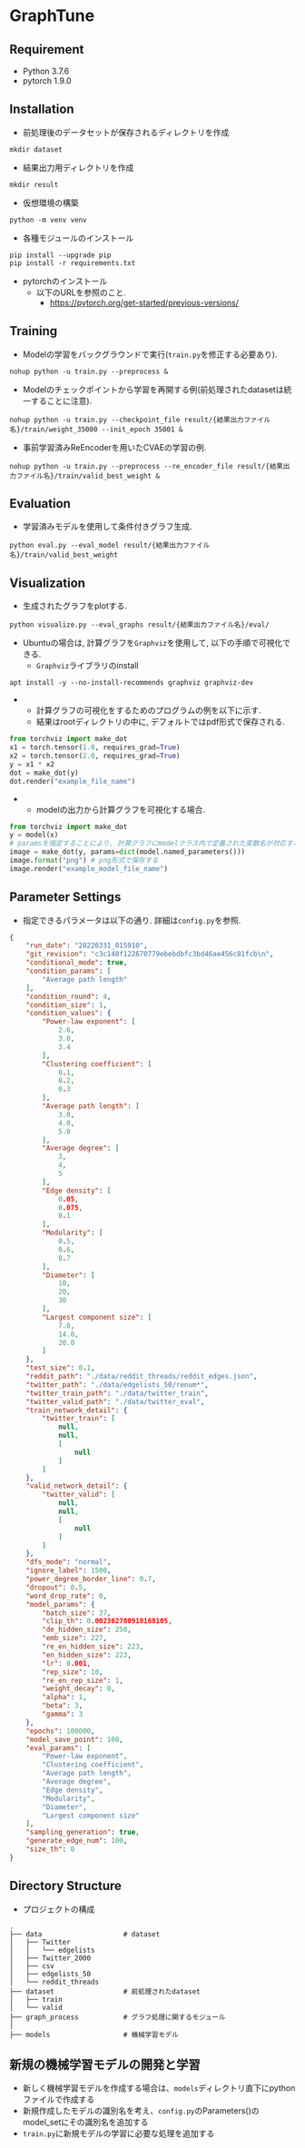 # GraphTune

## Requirement
- Python 3.7.6
- pytorch 1.9.0

## Installation
- 前処理後のデータセットが保存されるディレクトリを作成
```shell
mkdir dataset
```
- 結果出力用ディレクトリを作成
```shell
mkdir result
```
- 仮想環境の構築
```shell
python -m venv venv
```
- 各種モジュールのインストール
```shell
pip install --upgrade pip
pip install -r requirements.txt
```
- pytorchのインストール
  - 以下のURLを参照のこと.
    - https://pytorch.org/get-started/previous-versions/

## Training
- Modelの学習をバックグラウンドで実行(`train.py`を修正する必要あり).
```shell
nohup python -u train.py --preprocess &
```
- Modelのチェックポイントから学習を再開する例(前処理されたdatasetは統一することに注意).
```shell
nohup python -u train.py --checkpoint_file result/{結果出力ファイル名}/train/weight_35000 --init_epoch 35001 &
```
- 事前学習済みReEncoderを用いたCVAEの学習の例.
```shell
nohup python -u train.py --preprocess --re_encoder_file result/{結果出力ファイル名}/train/valid_best_weight &
```

## Evaluation
- 学習済みモデルを使用して条件付きグラフ生成.
```shell
python eval.py --eval_model result/{結果出力ファイル名}/train/valid_best_weight
```

## Visualization
- 生成されたグラフをplotする.
```shell
python visualize.py --eval_graphs result/{結果出力ファイル名}/eval/
```
- Ubuntuの場合は, 計算グラフを`Graphviz`を使用して, 以下の手順で可視化できる.
  - `Graphviz`ライブラリのinstall
```shell
apt install -y --no-install-recommends graphviz graphviz-dev
```
- 
  - 計算グラフの可視化をするためのプログラムの例を以下に示す.
  - 結果はrootディレクトリの中に, デフォルトではpdf形式で保存される.
```python
from torchviz import make_dot
x1 = torch.tensor(1.0, requires_grad=True)
x2 = torch.tensor(2.0, requires_grad=True)
y = x1 * x2
dot = make_dot(y)
dot.render("example_file_name")
```
- 
  - modelの出力から計算グラフを可視化する場合.
```python
from torchviz import make_dot
y = model(x)
# paramsを指定することにより, 計算グラフにmodelクラス内で定義された変数名が対応する箇所(node)に記載される.
image = make_dot(y, params=dict(model.named_parameters()))
image.format("png") # png形式で保存する
image.render("example_model_file_name")
```


## Parameter Settings
- 指定できるパラメータは以下の通り. 詳細は`config.py`を参照.
```json
{
    "run_date": "20220331_015910",
    "git_revision": "c3c148f122670779ebebdbfc3bd46ae456c81fcb\n",
    "conditional_mode": true,
    "condition_params": [
        "Average path length"
    ],
    "condition_round": 4,
    "condition_size": 1,
    "condition_values": {
        "Power-law exponent": [
            2.6,
            3.0,
            3.4
        ],
        "Clustering coefficient": [
            0.1,
            0.2,
            0.3
        ],
        "Average path length": [
            3.0,
            4.0,
            5.0
        ],
        "Average degree": [
            3,
            4,
            5
        ],
        "Edge density": [
            0.05,
            0.075,
            0.1
        ],
        "Modularity": [
            0.5,
            0.6,
            0.7
        ],
        "Diameter": [
            10,
            20,
            30
        ],
        "Largest component size": [
            7.0,
            14.0,
            20.0
        ]
    },
    "test_size": 0.1,
    "reddit_path": "./data/reddit_threads/reddit_edges.json",
    "twitter_path": "./data/edgelists_50/renum*",
    "twitter_train_path": "./data/twitter_train",
    "twitter_valid_path": "./data/twitter_eval",
    "train_network_detail": {
        "twitter_train": [
            null,
            null,
            [
                null
            ]
        ]
    },
    "valid_network_detail": {
        "twitter_valid": [
            null,
            null,
            [
                null
            ]
        ]
    },
    "dfs_mode": "normal",
    "ignore_label": 1500,
    "power_degree_border_line": 0.7,
    "dropout": 0.5,
    "word_drop_rate": 0,
    "model_params": {
        "batch_size": 37,
        "clip_th": 0.002362780918168105,
        "de_hidden_size": 250,
        "emb_size": 227,
        "re_en_hidden_size": 223,
        "en_hidden_size": 223,
        "lr": 0.001,
        "rep_size": 10,
        "re_en_rep_size": 1,
        "weight_decay": 0,
        "alpha": 1,
        "beta": 3,
        "gamma": 3
    },
    "epochs": 100000,
    "model_save_point": 100,
    "eval_params": [
        "Power-law exponent",
        "Clustering coefficient",
        "Average path length",
        "Average degree",
        "Edge density",
        "Modularity",
        "Diameter",
        "Largest component size"
    ],
    "sampling_generation": true,
    "generate_edge_num": 100,
    "size_th": 0
}
```

## Directory Structure
- プロジェクトの構成
```shell
.
├── data                    # dataset
│   ├── Twitter
│   │   └── edgelists
│   ├── Twitter_2000
│   ├── csv
│   ├── edgelists_50
│   └── reddit_threads
├── dataset                 # 前処理されたdataset
│   ├── train
│   └── valid
├── graph_process           # グラフ処理に関するモジュール
│  
├── models                  # 機械学習モデル
```

## 新規の機械学習モデルの開発と学習
- 新しく機械学習モデルを作成する場合は、`models`ディレクトリ直下にpythonファイルで作成する
- 新規作成したモデルの識別名を考え、`config.py`のParameters()のmodel_setにその識別名を追加する
- `train.py`に新規モデルの学習に必要な処理を追加する